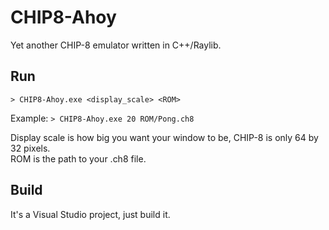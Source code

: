 # CHIP8-Ahoy
Yet another CHIP-8 emulator written in C++/Raylib.

## Run
`> CHIP8-Ahoy.exe <display_scale> <ROM>`  

Example: `> CHIP8-Ahoy.exe 20 ROM/Pong.ch8`  
  
Display scale is how big you want your window to be, CHIP-8 is only 64 by 32 pixels.  
ROM is the path to your .ch8 file.

## Build
It's a Visual Studio project, just build it.
